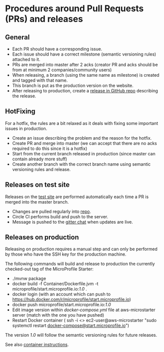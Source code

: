 # Procedures around Pull Requests (PRs) and releases

## General

- Each PR should have a corresponding issue.
- Each issue should have a correct milestone (semantic versioning rules) attached to it.
- PRs are merged into master after 2 acks (creator PR and acks should be from at minimum 2 companies/community users)
- When releasing, a branch (using the same name as milestone) is created and tagged with that name.
- This branch is put as the production version on the website.
- After releasing to production, create a [release in GitHub repo](https://github.com/eclipse/microprofile-starter/releases) describing the release.

## HotFixing

For a hotfix, the rules are a bit relaxed as it deals with fixing some important issues in production.

- Create an issue describing the problem and the reason for the hotfix.
- Create PR and merge into master (we can accept that there are no acks required to do this since it is a hotfix)
- Start from the current branch released in production (since master can contain already more stuff)
- Create another branch with the correct branch name using semantic versioning rules and release.

## Releases on test site

Releases on the [test site](https://test-start.microprofile.io/) are performed automatically each time a PR is merged into the master branch.

- Changes are pulled regularly into [repo](https://github.com/Karm/microprofile-starter/).
- Circle CI performs build and push to the server.
- Message is pushed to the [gitter chat](https://gitter.im/eclipse/microprofile-starter) when updates are live.

## Releases on production

Releasing on production requires a manual step and can only be performed by those who have the SSH key for the production machine.

The following commands will build and release to production the currently checked-out tag of the MicroProfile Starter:

- ./mvnw package
- docker build -f Container/Dockerfile.jvm -t microprofile/start.microprofile.io:_1.0_ .
- docker login (with an account which can push to https://hub.docker.com/r/microprofile/start.microprofile.io)
- docker push microprofile/start.microprofile.io:_1.0_
- Edit image version within _docker-compose.yml_ file at aws-microstarter server (match with the one you have pushed)
- Restart Docker container ( ssh -i <<rsa-key-location>> ec2-user@aws-microstarter "sudo systemctl restart docker-compose@start.microprofile.io")

The version _1.0_ will follow the semantic versioning rules for future releases.

See also [container instructions](./Container/README.md).
